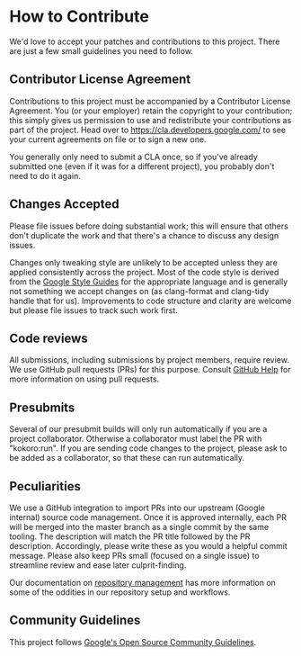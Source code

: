 # How to Contribute

We'd love to accept your patches and contributions to this project. There are
just a few small guidelines you need to follow.

## Contributor License Agreement

Contributions to this project must be accompanied by a Contributor License
Agreement. You (or your employer) retain the copyright to your contribution;
this simply gives us permission to use and redistribute your contributions as
part of the project. Head over to <https://cla.developers.google.com/> to see
your current agreements on file or to sign a new one.

You generally only need to submit a CLA once, so if you've already submitted one
(even if it was for a different project), you probably don't need to do it
again.

## Changes Accepted

Please file issues before doing substantial work; this will ensure that others
don't duplicate the work and that there's a chance to discuss any design issues.

Changes only tweaking style are unlikely to be accepted unless they are applied
consistently across the project. Most of the code style is derived from the
[Google Style Guides](http://google.github.io/styleguide/) for the appropriate
language and is generally not something we accept changes on (as clang-format
and clang-tidy handle that for us). Improvements to code structure and clarity
are welcome but please file issues to track such work first.

## Code reviews

All submissions, including submissions by project members, require review. We
use GitHub pull requests (PRs) for this purpose. Consult
[GitHub Help](https://help.github.com/articles/about-pull-requests/) for more
information on using pull requests.

## Presubmits

Several of our presubmit builds will only run automatically if you are a project
collaborator. Otherwise a collaborator must label the PR with "kokoro:run". If
you are sending code changes to the project, please ask to be added as a
collaborator, so that these can run automatically.

## Peculiarities

We use a GitHub integration to import PRs into our upstream (Google internal)
source code management. Once it is approved internally, each PR will be merged
into the master branch as a single commit by the same tooling. The description
will match the PR title followed by the PR description. Accordingly, please
write these as you would a helpful commit message. Please also keep PRs small
(focused on a single issue) to streamline review and ease later culprit-finding.

Our documentation on
[repository management](https://github.com/google/iree/blob/master/docs/repository_management.md)
has more information on some of the oddities in our repository setup and
workflows.

## Community Guidelines

This project follows
[Google's Open Source Community Guidelines](https://opensource.google.com/conduct/).
